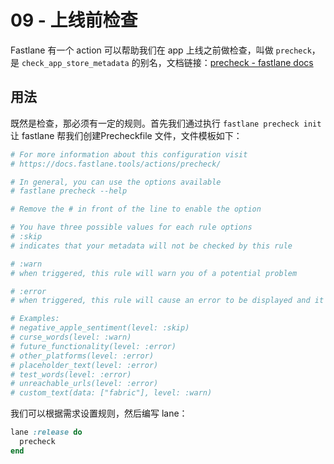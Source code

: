 # 09 - 上线前检查

Fastlane 有一个 action 可以帮助我们在 app 上线之前做检查，叫做 `precheck`，是 `check_app_store_metadata` 的别名，文档链接：[precheck - fastlane docs](https://docs.fastlane.tools/actions/precheck/)

## 用法

既然是检查，那必须有一定的规则。首先我们通过执行 `fastlane precheck init` 让 fastlane 帮我们创建Precheckfile 文件，文件模板如下：

```ruby
# For more information about this configuration visit
# https://docs.fastlane.tools/actions/precheck/

# In general, you can use the options available
# fastlane precheck --help

# Remove the # in front of the line to enable the option

# You have three possible values for each rule options
# :skip
# indicates that your metadata will not be checked by this rule

# :warn
# when triggered, this rule will warn you of a potential problem

# :error
# when triggered, this rule will cause an error to be displayed and it will prevent any further fastlane commands from running after precheck finishes

# Examples:
# negative_apple_sentiment(level: :skip)
# curse_words(level: :warn)
# future_functionality(level: :error)
# other_platforms(level: :error)
# placeholder_text(level: :error)
# test_words(level: :error)
# unreachable_urls(level: :error)
# custom_text(data: ["fabric"], level: :warn)
```

我们可以根据需求设置规则，然后编写 lane：

```ruby
lane :release do
  precheck
end
```
